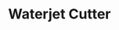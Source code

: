 ---
title : "Waterjet Cutter"
description: "Sorry I can't hear you!"
excerpt: "△ Sorry I can't hear you! △"
date: false
lastmod: false
draft: false
weight: 7
images: ["waterjet cutter.png"]
url: "/machines/waterjetcutter/"

---